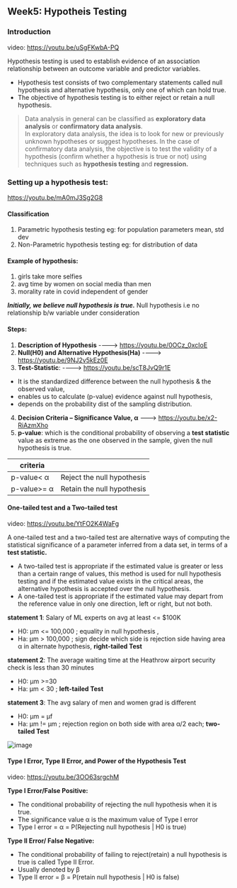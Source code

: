 ## Week5: Hypotheis Testing

### Introduction
video: https://youtu.be/uSgFKwbA-PQ

Hypothesis testing is used to establish evidence of an association relationship between an outcome variable and predictor variables.

- Hypothesis test consists of two complementary statements called null hypothesis and alternative hypothesis, only one of which can hold true.
- The objective of hypothesis testing is to either reject or retain a null hypothesis.

> Data analysis in general can be classified as **exploratory data analysis** or **confirmatory data analysis**.<br/>
>  In exploratory data analysis, the idea is to look for new or previously unknown hypotheses or suggest hypotheses. In the case of confirmatory data analysis, the objective is to test the validity of a hypothesis (confirm whether a hypothesis is true or not) using techniques such as **hypothesis testing** and **regression.**

### Setting up a hypothesis test: 
https://youtu.be/mA0mJ3Sg2G8

#### Classification
1. Parametric hypothesis testing eg: for population parameters mean, std dev
2. Non-Parametric hypothesis testing  eg: for distribution of data

#### Example of hypothesis:
1. girls take more selfies
2. avg time by women on social media than men
3. morality rate in covid independent of gender

***Initially, we believe null hypothesis is true.***
Null hypothesis i.e no relationship b/w variable under consideration

#### Steps:
1. **Description of Hypothesis** ----> https://youtu.be/0OCz_0xcIoE
2. **Null(H0) and Alternative Hypothesis(Ha)**  ----> https://youtu.be/9NJ2v5kEz0E
3. **Test-Statistic**: ----> https://youtu.be/scT8JvQ9r1E
  - It is the standardized difference between the null hypothesis & the observed value, 
  - enables us to calculate (p-value) evidence against null hypothesis, 
  - depends on the probability dist of the sampling distribution.
4. **Decision Criteria – Significance Value, α** ---> https://youtu.be/x2-RiAzmXho
5. **p-value**: which is the conditional probability of observing a **test statistic** value as extreme as the one observed in the sample, given the null hypothesis is true.

|criteria |                  |
|-----------|------------------|
|p-value< α | Reject the null hypothesis |
|p-value>= α | Retain the null hypothesis |


#### One-tailed test and a Two-tailed test 
video: https://youtu.be/YtFO2K4WaFg

A one-tailed test and a two-tailed test are alternative ways of computing the statistical significance of a parameter inferred from a data set, in terms of a **test statistic.**

- A two-tailed test is appropriate if the estimated value is greater or less than a certain range of values, this method is used for null hypothesis testing and if the estimated value exists in the critical areas, the alternative hypothesis is accepted over the null hypothesis.
- A one-tailed test is appropriate if the estimated value may depart from the reference value in only one direction, left or right, but not both.

**statement 1**:  Salary of ML experts on avg at least <= $100K

- H0: µm <= 100,000  ; equality in null hypothesis ,
- Ha: µm >  100,000  ; sign decide which side is rejection side having area α in alternate hypothesis, **right-tailed Test**
  
**statement 2**:  The average waiting time at the Heathrow airport security check is less than 30 minutes

- H0: µm >=30
- Ha: µm < 30  ;  **left-tailed Test**

**statement 3**: The avg salary of men and women grad is different

- H0: µm = µf
- Ha: µm != µm ; rejection region on both side with area α/2 each; **two-tailed Test**

![image](https://github.com/dhirajmahato/Foundation_of_Data_Science_IIMB/assets/33785298/1063ff1a-5a7f-4e30-be71-0468d9296cf9)

#### Type I Error, Type II Error, and Power of the Hypothesis Test

video: https://youtu.be/3OO63srgchM

**Type I Error/False Positive:**
- The conditional probability of rejecting the null hypothesis when it is true.
- The significance value α is the maximum value of Type I error
- Type I error = α = P(Rejecting null hypothesis | H0 is true)

**Type II Error/ False Negative:**
- The conditional probability of failing to reject(retain) a null hypothesis is true is called Type II Error.
- Usually denoted by β
- Type II error = β = P(retain null hypothesis | H0 is false)
